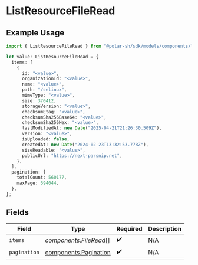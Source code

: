 # ListResourceFileRead

## Example Usage

```typescript
import { ListResourceFileRead } from "@polar-sh/sdk/models/components/listresourcefileread.js";

let value: ListResourceFileRead = {
  items: [
    {
      id: "<value>",
      organizationId: "<value>",
      name: "<value>",
      path: "/selinux",
      mimeType: "<value>",
      size: 370412,
      storageVersion: "<value>",
      checksumEtag: "<value>",
      checksumSha256Base64: "<value>",
      checksumSha256Hex: "<value>",
      lastModifiedAt: new Date("2025-04-21T21:26:30.509Z"),
      version: "<value>",
      isUploaded: false,
      createdAt: new Date("2024-02-23T13:32:53.778Z"),
      sizeReadable: "<value>",
      publicUrl: "https://next-parsnip.net",
    },
  ],
  pagination: {
    totalCount: 560177,
    maxPage: 694044,
  },
};
```

## Fields

| Field                                                          | Type                                                           | Required                                                       | Description                                                    |
| -------------------------------------------------------------- | -------------------------------------------------------------- | -------------------------------------------------------------- | -------------------------------------------------------------- |
| `items`                                                        | *components.FileRead*[]                                        | :heavy_check_mark:                                             | N/A                                                            |
| `pagination`                                                   | [components.Pagination](../../models/components/pagination.md) | :heavy_check_mark:                                             | N/A                                                            |